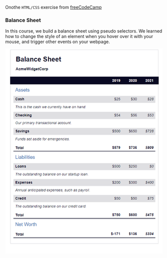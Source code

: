 Onothe ```HTML/CSS``` exercise from [freeCodeCamp](https://www.freecodecamp.org/learn/2022/responsive-web-design/learn-more-about-css-pseudo-selectors-by-building-a-balance-sheet/step-1)<br>
### Balance Sheet
In this course, we build a balance sheet using pseudo selectors. We learned how to change the style of an element when you hover over it with your mouse, and trigger other events on your webpage.

![](./BalanceSheet.png)